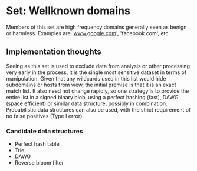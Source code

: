 # Set: Wellknown domains

Members of this set are high frequency domains generally seen as benign or harmless. Examples are 'www.google.com', 'facebook.com', etc. 

## Implementation thoughts

Seeing as this set is used to exclude data from analysis or other processing very early in the process, it is the single most sensitive dataset in terms of manipulation. Given that any wildcards used in this list would hide subdomains or hosts from view, the initial premise is that it is an exact match list. It also need not change rapidly, so one strategy is to provide the entire list in a signed binary blob, using a perfect hashing (fast), DAWG (space efficient) or similar data structure, possibly in combination. Probabilistic data structures can also be used, with the strict requirement of no false positives (Type I error). 

### Candidate data structures

- Perfect hash table
- Trie
- DAWG
- Reverse bloom filter

